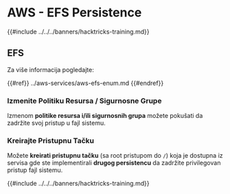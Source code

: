 # AWS - EFS Persistence

{{#include ../../../banners/hacktricks-training.md}}

## EFS

Za više informacija pogledajte:

{{#ref}}
../aws-services/aws-efs-enum.md
{{#endref}}

### Izmenite Politiku Resursa / Sigurnosne Grupe

Izmenom **politike resursa i/ili sigurnosnih grupa** možete pokušati da zadržite svoj pristup u fajl sistemu.

### Kreirajte Pristupnu Tačku

Možete **kreirati pristupnu tačku** (sa root pristupom do `/`) koja je dostupna iz servisa gde ste implementirali **drugog persistencu** da zadržite privilegovan pristup fajl sistemu.

{{#include ../../../banners/hacktricks-training.md}}
